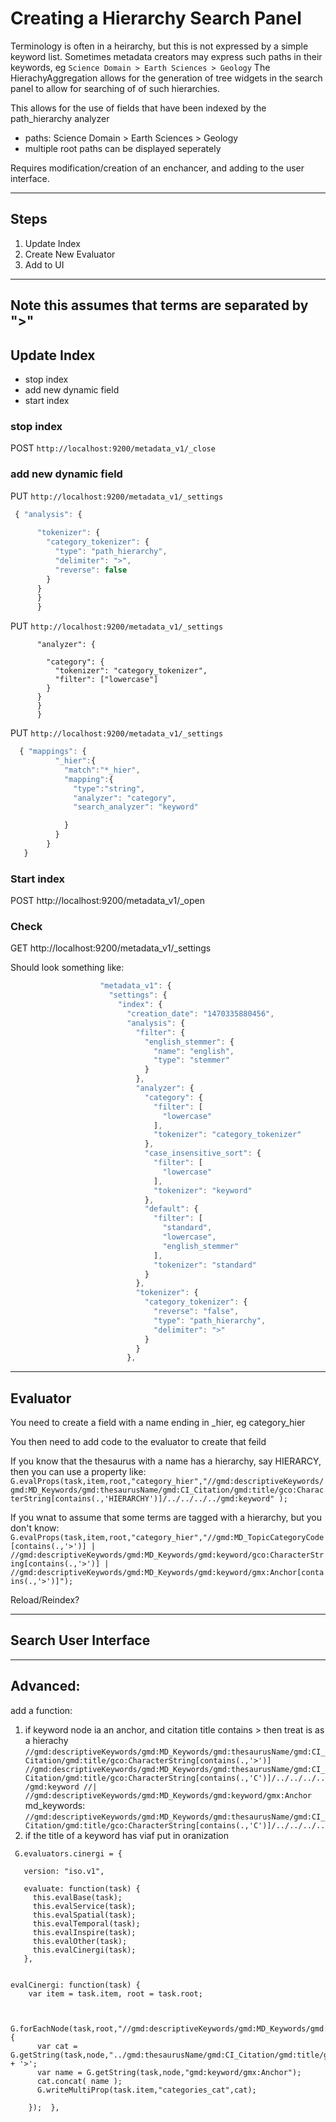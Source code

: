 # Creating a Hierarchy Search Panel

Terminology is often in a heirarchy, but this is not expressed by a simple keyword list.
Sometimes metadata creators may express such paths in their keywords, eg
   `Science Domain > Earth Sciences > Geology`
The HierachyAggregation allows for the generation of tree widgets in the search panel to allow 
for searching of of such hierarchies.

This allows for the use of fields that have been indexed by the path_hierarchy analyzer

* paths: Science Domain > Earth Sciences > Geology
* multiple root paths can be displayed seperately

Requires modification/creation of an enchancer, and adding to the user interface.

---

## Steps

1. Update Index
1. Create New Evaluator
1. Add to UI

----
Note this assumes that terms are separated by ">"
------

## Update Index

* stop index
* add new dynamic field
* start index

### stop index
POST `http://localhost:9200/metadata_v1/_close`

### add new dynamic field
PUT `http://localhost:9200/metadata_v1/_settings`

```javascript
 { "analysis": {
      
      "tokenizer": {
        "category_tokenizer": {
          "type": "path_hierarchy",
          "delimiter": ">",
          "reverse": false
        }
      }
      }
      }
```
PUT `http://localhost:9200/metadata_v1/_settings`
```{ "analysis": {
      "analyzer": {
        
        "category": {
          "tokenizer": "category_tokenizer",
          "filter": ["lowercase"]
        }
      }
      }
      }
```

PUT `http://localhost:9200/metadata_v1/_settings`
```javascript
  { "mappings": {
          "_hier":{
            "match":"*_hier",
            "mapping":{
              "type":"string",
              "analyzer": "category",
              "search_analyzer": "keyword"

            }
          }
        }
   }
```  

### Start index
POST http://localhost:9200/metadata_v1/_open

### Check 
GET http://localhost:9200/metadata_v1/_settings

Should look something like:
 ```javascript     {
                     "metadata_v1": {
                       "settings": {
                         "index": {
                           "creation_date": "1470335880456",
                           "analysis": {
                             "filter": {
                               "english_stemmer": {
                                 "name": "english",
                                 "type": "stemmer"
                               }
                             },
                             "analyzer": {
                               "category": {
                                 "filter": [
                                   "lowercase"
                                 ],
                                 "tokenizer": "category_tokenizer"
                               },
                               "case_insensitive_sort": {
                                 "filter": [
                                   "lowercase"
                                 ],
                                 "tokenizer": "keyword"
                               },
                               "default": {
                                 "filter": [
                                   "standard",
                                   "lowercase",
                                   "english_stemmer"
                                 ],
                                 "tokenizer": "standard"
                               }
                             },
                             "tokenizer": {
                               "category_tokenizer": {
                                 "reverse": "false",
                                 "type": "path_hierarchy",
                                 "delimiter": ">"
                               }
                             }
                           },
```
      
----
## Evaluator

You need to create a field with a name ending in _hier, eg category_hier
    
   You then need to add code to the evaluator to create that feild
   
If you know that the thesaurus with a name has a hierarchy, say HIERARCY, then you can use a property like:
`G.evalProps(task,item,root,"category_hier","//gmd:descriptiveKeywords/gmd:MD_Keywords/gmd:thesaurusName/gmd:CI_Citation/gmd:title/gco:CharacterString[contains(.,'HIERARCHY')]/../../../../gmd:keyword" );`

If you wnat to assume that some terms are tagged with a hierarchy, but you don't know:
`G.evalProps(task,item,root,"category_hier","//gmd:MD_TopicCategoryCode[contains(.,'>')] | //gmd:descriptiveKeywords/gmd:MD_Keywords/gmd:keyword/gco:CharacterString[contains(.,'>')] | //gmd:descriptiveKeywords/gmd:MD_Keywords/gmd:keyword/gmx:Anchor[contains(.,'>')]");`


Reload/Reindex?

--- 
## Search User Interface


----
## Advanced:
add a function:
   
   1) if keyword node ia an anchor, and citation title contains > then treat is as a hierachy
     `//gmd:descriptiveKeywords/gmd:MD_Keywords/gmd:thesaurusName/gmd:CI_Citation/gmd:title/gco:CharacterString[contains(.,'>')]
     //gmd:descriptiveKeywords/gmd:MD_Keywords/gmd:thesaurusName/gmd:CI_Citation/gmd:title/gco:CharacterString[contains(.,'C')]/../../../../gmd:keyword
     //| //gmd:descriptiveKeywords/gmd:MD_Keywords/gmd:keyword/gmx:Anchor`
     md_keywords: `//gmd:descriptiveKeywords/gmd:MD_Keywords/gmd:thesaurusName/gmd:CI_Citation/gmd:title/gco:CharacterString[contains(.,'C')]/../../../..`
   2) if the title of a keyword has viaf put in oranization
   

``` 
 G.evaluators.cinergi = {
 
   version: "iso.v1",
 
   evaluate: function(task) {
     this.evalBase(task);
     this.evalService(task);
     this.evalSpatial(task);
     this.evalTemporal(task);
     this.evalInspire(task);
     this.evalOther(task);
     this.evalCinergi(task);
   },


evalCinergi: function(task) {
    var item = task.item, root = task.root;


    G.forEachNode(task,root,"//gmd:descriptiveKeywords/gmd:MD_Keywords/gmd:thesaurusName/gmd:CI_Citation/gmd:title/gco:CharacterString[contains(.,'>')]/../../../../gmd:keyword",function(node){
      var cat = G.getString(task,node,"../gmd:thesaurusName/gmd:CI_Citation/gmd:title/gco:CharacterString") + '>';
      var name = G.getString(task,node,"gmd:keyword/gmx:Anchor");
      cat.concat( name );
      G.writeMultiProp(task.item,"categories_cat",cat);

    });  },
```
